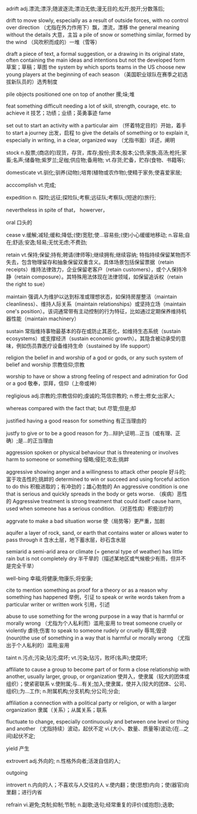 adrift
adj.漂流;漂浮;随波逐流;漂泊无依;漫无目的;松开;脱开;分数落后;

drift
to move slowly, especially as a result of outside forces, with no control over direction
（尤指在外力作用下）飘，漂流，漂移
the general meaning without the details
大意，主旨
a pile of snow or something similar, formed by the wind
（风吹积而成的）一堆（雪等）

draft
a piece of text, a formal suggestion, or a drawing in its original state, often containing the main ideas and intentions but not the developed form
草案；草稿；草图
the system by which sports teams in the US choose new young players at the beginning of each season
（美国职业球队在赛季之初选拔新队员的）选秀制度

pile
objects positioned one on top of another
摞;垛;堆

feat
something difficult needing a lot of skill, strength, courage, etc. to achieve it
技艺；功绩；业绩；英勇事迹
fame

set out
to start an activity with a particular aim
（怀着特定目的）开始，着手
to start a journey
出发，启程
to give the details of something or to explain it, especially in writing, in a clear, organized way
（尤指书面）详述，阐明

stock
n.股票;(商店的)现货，存货，库存;股份;资本;股本;公债;家族;高汤;枪托;家畜;名声;储备物;紫罗兰;足枷;供应物;备用物;
vt.存货;贮备，贮存(食物、书籍等);

domesticate
vt.驯化;驯养(动物);培育(植物或农作物);使精于家务;使喜爱家居;

acccomplish
vt.完成;

expedition
n.
探险;远征;探险队;考察;远征队;考察队;(短途的)旅行;

nevertheless
in spite of that， howerver，

oral
口头的

cease
v.缓解;减轻;缓和;降低;(使)宽慰;使…容易些;(使)小心缓缓地移动;
n.容易;自在;舒适;安逸;轻易;无忧无虑;不费劲;

retain
vt.保持;保留;持有;聘请(律师等);继续拥有;继续容纳;
特指持续保留某物而不失去，包含物理留存和抽象保留双重含义。具体场景包括保留票据（retain receipts）维持法律效力，企业保留老客户（retain customers），或个人保持冷静（retain composure）。其特殊用法体现在法律领域，如保留追诉权（retain the right to sue）

maintain
强调人为维护以达到标准或理想状态，如保持房屋整洁（maintain cleanliness）、维持人际关系（maintain relationships）或坚持立场（maintain one's position）。该词通常带有主动控制的行为特征，比如通过定期保养维持机器性能（maintain machinery）

sustain
常指维持事物最基本的存在或防止其恶化，如维持生态系统（sustain ecosystems）或支撑经济（sustain economic growth）。其隐含被动承受的意味，例如伤员靠医疗设备维持生命（sustained by life support）

religion
the belief in and worship of a god or gods, or any such system of belief and worship
宗教信仰;宗教

worship
to have or show a strong feeling of respect and admiration for God or a god
敬奉，崇拜，信仰（上帝或神）

regligious
adj.宗教的;宗教信仰的;虔诚的;笃信宗教的;
n.修士;修女;出家人;

whereas
compared with the fact that; but
尽管;但是;却

justified
having a good reason for something
有正当理由的

justfy
to give or to be a good reason for
为…辩护;证明…正当（或有理、正确）;是…的正当理由

aggression
spoken or physical behaviour that is threatening or involves harm to someone or something
侵略;侵犯;攻击;挑衅


aggressive
showing anger and a willingness to attack other people
好斗的;富于攻击性的;挑衅的
determined to win or succeed and using forceful action to do this
积极进取的；有冲劲的；雄心勃勃的
An aggressive condition is one that is serious and quickly spreads in the body or gets worse.
（疾病）恶性的
Aggressive treatment is strong treatment that could itself cause harm, used when someone has a serious condition.
（对恶性病）积极治疗的

aggrvate
to make a bad situation worse
使（局势等）更严重，加剧


aquifer
a layer of rock, sand, or earth that contains water or allows water to pass through it
含水土层，地下蓄水层，砂石含水层

semiarid
a semi-arid area or climate (= general type of weather) has little rain but is not completely dry
半干旱的（描述某地区或气候极少有雨，但并不是完全干旱）

well-bing
幸福;将健康;物康乐;将安康;

cite
to mention something as proof for a theory or as a reason why something has happened
举例，引证
to speak or write words taken from a particular writer or written work
引用，引述

abuse
to use something for the wrong purpose in a way that is harmful or morally wrong
（尤指为个人私利而）滥用;妄用
to treat someone cruelly or violently
虐待;伤害
to speak to someone rudely or cruelly
辱骂;毁谤
(noun)the use of something in a way that is harmful or morally wrong
（尤指出于个人私利的）滥用;妄用

taint
n.污点;污染;玷污;腐坏;
vt.污染;玷污，败坏(名声);使腐坏;

affiliate
to cause a group to become part of or form a close relationship with another, usually larger, group, or organization
使并入，使隶属（较大的团体或组织）；使紧密联系
v.使附属;与…有关;加入;使隶属，使并入(较大的团体、公司、组织);为…工作;
n.附属机构;分支机构;分公司;分会;

affiliation
a connection with a political party or religion, or with a larger organization
隶属（关系）；从属关系；联系

fluctuate
to change, especially continuously and between one level or thing and another
（尤指持续）波动，起伏不定
vi.(大小、数量、质量等)波动;(在…之间)起伏不定;

yield
产生

extrovert
adj.外向的;
n.性格外向者;活泼自信的人;

outgoing

introvert
n.内向的人；不喜欢与人交往的人
v.使内翻；使(思想)内向；使(器官)向里翻；进行内省

refrain
vi.避免;克制;抑制;节制;
n.副歌;迭句;经常重复的评价(或抱怨);迭歌;

